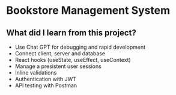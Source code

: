 # Bookstore Management System

## What did I learn from this project?

-   Use Chat GPT for debugging and rapid development
-   Connect client, server and database
-   React hooks (useState, useEffect, useContext)
-   Manage a presistent user sessions
-   Inline validations
-   Authentication with JWT
-   API testing with Postman
